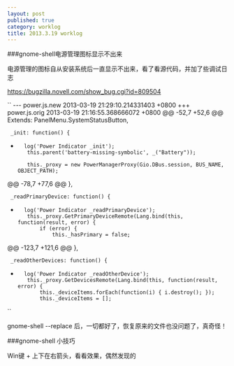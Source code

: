```yaml
---
layout: post
published: true
category: worklog
title: 2013.3.19 worklog
---
```

###gnome-shell电源管理图标显示不出来

电源管理的图标自从安装系统后一直显示不出来，看了看源代码，并加了些调试日志

https://bugzilla.novell.com/show_bug.cgi?id=809504

``
\--- power.js.new        2013-03-19 21:29:10.214331403 +0800
\+++ power.js.orig       2013-03-19 21:16:55.368666072 +0800
 @@ -52,7 +52,6 @@
     Extends: PanelMenu.SystemStatusButton,
 
     _init: function() {
-       log('Power Indicator _init');
         this.parent('battery-missing-symbolic', _("Battery"));
 
         this._proxy = new PowerManagerProxy(Gio.DBus.session, BUS_NAME, OBJECT_PATH);
@@ -78,7 +77,6 @@
     },
 
     _readPrimaryDevice: function() {
-       log('Power Indicator _readPrimaryDevice');
         this._proxy.GetPrimaryDeviceRemote(Lang.bind(this, function(result, error) {
             if (error) {
                 this._hasPrimary = false;
@@ -123,7 +121,6 @@
     },
 
     _readOtherDevices: function() {
-       log('Power Indicator _readOtherDevice');
         this._proxy.GetDevicesRemote(Lang.bind(this, function(result, error) {
             this._deviceItems.forEach(function(i) { i.destroy(); });
             this._deviceItems = [];

``

gnome-shell --replace 后，一切都好了，恢复原来的文件也没问题了，真奇怪！

###gnome-shell 小技巧

Win键 + 上下在右箭头，看看效果，偶然发现的

